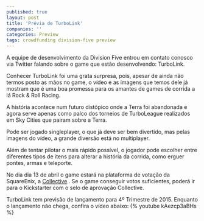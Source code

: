 ```yaml
---
published: true
layout: post
title: 'Prévia de TurboLink'
companies: ''
categories: Preview
tags: crowdfunding division-five preview
---
```

A equipe de desenvolvimento da Division Five entrou em contato conosco via Twitter falando sobre o game que estão desenvolvendo: TurboLink.

Conhecer TurboLink foi uma grata surpresa, pois, apesar de ainda não termos posto as mãos no game, o vídeo e as imagens que temos dele já mostram que é uma boa promessa para os amantes de games de corrida a lá Rock & Roll Racing.



A história acontece num futuro distópico onde a Terra foi abandonada e agora serve apenas como palco dos torneios de TurboLeague realizados em Sky Cities que pairam sobre a Terra.

Pode ser jogado singleplayer, o que já deve ser bem divertido, mas pelas imagens do vídeo, a grande diversão está no multiplayer.

Além de tentar pilotar o mais rápido possível, o jogador pode escolher entre diferentes tipos de itens para alterar a história da corrida, como erguer pontes, armas e teleporte. 

No dia dia 13 de abril o game estará na plataforma de votação da SquareEnix, a <a href="http://collective.square-enix.com/projects" target="_blank">Collective</a>
. Se o game conseguir votos suficientes, poderá ir para o Kickstarter com o selo de aprovação Collective.

TurboLink tem previsão de lançamento para 4º Trimestre de 2015. Enquanto o lançamento não chega, confira o vídeo abaixo:
{% youtube kAezcp3aBHs %}